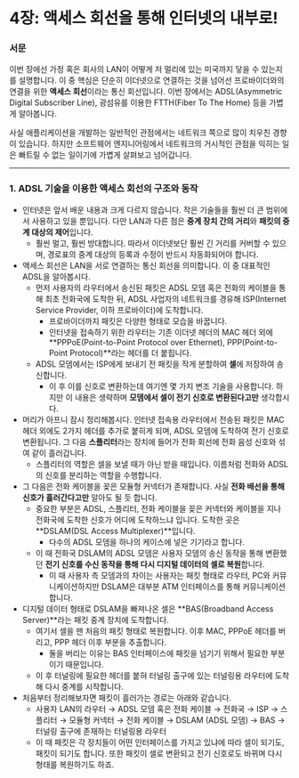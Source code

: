 # 4장: 액세스 회선을 통해 인터넷의 내부로!

### 서문

이번 장에선 가정 혹은 회사의 LAN이 어떻게 저 멀리에 있는 미국까지 닿을 수 있는지를 설명합니다. 이 중 핵심은 단순히 이더넷으로 연결하는 것을 넘어선 프로바이더와의 연결을 위한 **액세스 회선**이라는 통신 회선입니다. 이번 장에서는 ADSL(Asymmetric Digital Subscriber Line), 광섬유를 이용한 FTTH(Fiber To The Home) 등을 가볍게 알아봅니다.

사실 애플리케이션을 개발하는 일반적인 관점에서는 네트워크 쪽으로 많이 치우친 경향이 있습니다. 하지만 소프트웨어 엔지니어링에서 네트워크의 거시적인 관점을 익히는 일은 빠트릴 수 없는 일이기에 가볍게 살펴보고 넘어갑니다.

---

### 1. ADSL 기술을 이용한 액세스 회선의 구조와 동작

- 인터넷은 앞서 배운 내용과 크게 다르지 않습니다. 작은 기술들을 훨씬 더 큰 범위에서 사용하고 있을 뿐입니다. 다만 LAN과 다른 점은 **중계 장치 간의 거리**와 **패킷의 중계 대상의 제어**입니다.
    - 훨씬 멀고, 훨씬 방대합니다. 따라서 이더넷보단 훨씬 긴 거리를 커버할 수 있으며, 경로표의 중계 대상의 등록과 수정이 반드시 자동화되어야 합니다.
- 액세스 회선은 LAN을 서로 연결하는 통신 회선을 의미합니다. 이 중 대표적인 ADSL을 알아봅시다.
    - 먼저 사용자의 라우터에서 송신된 패킷은 ADSL 모뎀 혹은 전화의 케이블을 통해 최초 전화국에 도착한 뒤, ADSL 사업자의 네트워크를 경유해 ISP(Internet Service Provider, 이하 프로바이더)에 도착합니다.
        - 프로바이더까지 패킷은 다양한 형태로 모습을 바꿉니다.
        - 인터넷을 접속하기 위한 라우터는 기존 이더넷 헤더의 MAC 헤더 외에 **PPPoE(Point-to-Point Protocol over Ethernet), PPP(Point-to-Point Protocol)**라는 헤더를 더 붙힙니다.
    - ADSL 모뎀에서는 ISP에게 보내기 전 패킷을 작게 분할하여 **셀**에 저장하여 송신합니다.
        - 이 후 이를 신호로 변환하는데 여기엔 몇 가지 변조 기술을 사용합니다. 하지만 이 내용은 생략하며 **모뎀에서 셀이 전기 신호로 변환된다고만** 생각합시다.
- 머리가 아프니 잠시 정리해봅시다. 인터넷 접속용 라우터에서 전송된 패킷은 MAC 헤더 외에도 2가지 헤더를 추가로 붙히게 되며, ADSL 모뎀에 도착하여 전기 신호로 변환됩니다. 그 다음 **스플리터**라는 장치에 들어가 전화 회선에 전화 음성 신호와 섞여 같이 흘러갑니다.
    - 스플리터의 역할은 셀을 보낼 때가 아닌 받을 때입니다. 이름처럼 전화와 ADSL의 신호를 분리하는 역할을 수행합니다.
- 그 다음은 전화 케이블을 꽂은 모듈형 커넥터가 존재합니다. 사실 **전화 배선을 통해 신호가 흘러간다고만** 알아도 될 듯 합니다.
    - 중요한 부분은 ADSL, 스플리터, 전화 케이블을 꽂은 커넥터와 케이블을 지나 전화국에 도착한 신호가 어디에 도착하느냐 입니다. 도착한 곳은 **DSLAM(DSL Access Multiplexer)**입니다.
        - 다수의 ADSL 모뎀을 하나의 케이스에 넣은 기기라고 합니다.
    - 이 때 전화국 DSLAM의 ADSL 모뎀은 사용자 모뎀의 송신 동작을 통해 변환했던 **전기 신호를 수신 동작을 통해 다시 디지털 데이터의 셀로 복원**합니다.
        - 이 때 사용자 측 모뎀과의 차이는 사용자는 패킷 형태로 라우터, PC와 커뮤니케이션하지만 DSLAM은 대부분 ATM 인터페이스를 통해 커뮤니케이션합니다.
- 디지털 데이터 형태로 DSLAM을 빠져나온 셀은 **BAS(Broadband Access Server)**라는 패킷 중계 장치에 도착합니다.
    - 여기서 셀을 맨 처음의 패킷 형태로 복원합니다. 이후 MAC, PPPoE 헤더를 버리고, PPP 헤더 이후 부분을 추출합니다.
        - 둘을 버리는 이유는 BAS 인터페이스에 패킷을 넘기기 위해서 필요한 부분이기 때문입니다.
    - 이 후 터널링에 필요한 헤더를 붙혀 터널링 출구에 있는 터널링용 라우터에 도착해 다시 중계를 시작합니다.
- 처음부터 정리해보자면 패킷이 흘러가는 경로는 아래와 같습니다.
    - 사용자 LAN의 라우터 → ADSL 모뎀 혹은 전화 케이블 → 전화국 → ISP → 스플리터 → 모듈형 커넥터 → 전화 케이블 → DSLAM (ADSL 모뎀) → BAS → 터널링 출구에 존재하는 터널링용 라우터
    - 이 때 패킷은 각 장치들이 어떤 인터페이스를 가지고 있냐에 따라 셀이 되기도, 패킷이 되기도 합니다. 또한 패킷이 셀로 변환되고 전기 신호로도 바뀌며 다시 형태를 복원하기도 하죠.